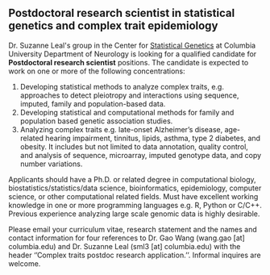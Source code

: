 ## Postdoctoral research scientist in statistical genetics and complex trait epidemiology

Dr. Suzanne Leal's group in the Center for [Statistical Genetics](neurology.columbia.edu/research/research-programs-and-partners/center-statistical-genetics/) at Columbia University Department of Neurology is looking for a qualified candidate for **Postdoctoral research scientist** positions. The candidate is expected to work on one or more of the following concentrations:

1. Developing statistical methods to analyze complex traits, e.g. approaches to detect pleiotropy and interactions using sequence, imputed, family and population-based data.
2. Developing statistical and computational methods for family and population based genetic association studies.
3. Analyzing complex traits e.g. late-onset Alzheimer’s disease, age-related hearing impairment, tinnitus, lipids, asthma, type 2 diabetes, and obesity. It includes but not limited to data annotation, quality control, and analysis of sequence, microarray, imputed genotype data, and copy number variations.

Applicants should have a Ph.D. or related degree in computational biology, biostatistics/statistics/data science, bioinformatics, epidemiology, computer science, or other computational related fields. Must have excellent working knowledge in one or more programming languages e.g. R, Python or C/C++. Previous experience analyzing large scale genomic data is highly desirable. 

Please email your curriculum vitae, research statement and the names and contact information for four references to Dr. Gao Wang (wang.gao [at] columbia.edu) and Dr. Suzanne Leal (sml3 [at] columbia.edu) with the header ‘’Complex traits postdoc research application.’’. Informal inquires are welcome.
